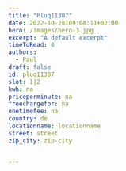 ```yaml
---
title: "Pluq11307"
date: 2022-10-28T09:08:11+02:00
hero: /images/hero-3.jpg
excerpt: "A default excerpt"
timeToRead: 0
authors:
  - Paul
draft: false
id: pluq11307
slot: 1|2
kwh: na
priceperminute: na
freechargefor: na
onetimefee: na
country: de
locationname: locationname
street: street
zip_city: zip-city


---
```

